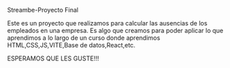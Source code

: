  Streambe-Proyecto Final
 
Este es un proyecto que realizamos para calcular las ausencias de los empleados en una empresa.
Es algo que creamos para poder aplicar lo que aprendimos a lo largo de un curso donde aprendimos HTML,CSS,JS,VITE,Base de datos,React,etc.

ESPERAMOS QUE LES GUSTE!!!
